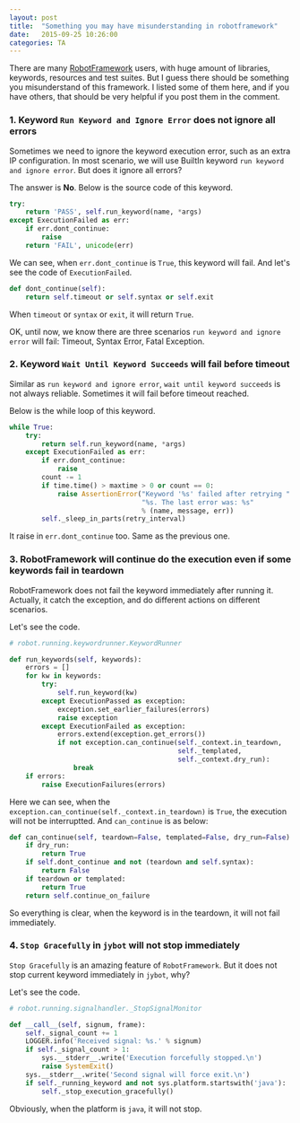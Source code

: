 ```yaml
---
layout: post
title:  "Something you may have misunderstanding in robotframework"
date:   2015-09-25 10:26:00
categories: TA
---
```


There are many [RobotFramework](http://robotframework.org) users, with huge amount of libraries, keywords, resources and test suites. But I guess there should be something you misunderstand of this framework. I listed some of them here, and if you have others, that should be very helpful if you post them in the comment.

### 1. Keyword `Run Keyword and Ignore Error` does not ignore all errors

Sometimes we need to ignore the keyword execution error, such as an extra IP configuration. In most scenario, we will use BuiltIn keyword `run keyword and ignore error`. But does it ignore all errors?

The answer is **No**. Below is the source code of this keyword.

```python
try:
    return 'PASS', self.run_keyword(name, *args)
except ExecutionFailed as err:
    if err.dont_continue:
        raise
    return 'FAIL', unicode(err)
```

We can see, when `err.dont_continue` is `True`, this keyword will fail. And let's see the code of `ExecutionFailed`.

```python
def dont_continue(self):
    return self.timeout or self.syntax or self.exit
```

When `timeout` or `syntax` or `exit`, it will return `True`.

OK, until now, we know there are three scenarios `run keyword and ignore error` will fail: Timeout, Syntax Error, Fatal Exception.

### 2. Keyword `Wait Until Keyword Succeeds` will fail before timeout

Similar as `run keyword and ignore error`, `wait until keyword succeeds` is not always reliable. Sometimes it will fail before timeout reached.

Below is the while loop of this keyword.

```python
while True:
    try:
        return self.run_keyword(name, *args)
    except ExecutionFailed as err:
        if err.dont_continue:
            raise
        count -= 1
        if time.time() > maxtime > 0 or count == 0:
            raise AssertionError("Keyword '%s' failed after retrying "
                                 "%s. The last error was: %s"
                                 % (name, message, err))
        self._sleep_in_parts(retry_interval)
```

It raise in `err.dont_continue` too. Same as the previous one.


### 3. RobotFramework will continue do the execution even if some keywords fail in teardown

RobotFramework does not fail the keyword immediately after running it. Actually, it catch the exception, and do different actions on different scenarios.

Let's see the code.

```python
# robot.running.keywordrunner.KeywordRunner

def run_keywords(self, keywords):
    errors = []
    for kw in keywords:
        try:
            self.run_keyword(kw)
        except ExecutionPassed as exception:
            exception.set_earlier_failures(errors)
            raise exception
        except ExecutionFailed as exception:
            errors.extend(exception.get_errors())
            if not exception.can_continue(self._context.in_teardown,
                                          self._templated,
                                          self._context.dry_run):
                break
    if errors:
        raise ExecutionFailures(errors)
```

Here we can see, when the `exception.can_continue(self._context.in_teardown)` is `True`, the execution will not be interruptted. And `can_continue` is as below:

```python
def can_continue(self, teardown=False, templated=False, dry_run=False):
    if dry_run:
        return True
    if self.dont_continue and not (teardown and self.syntax):
        return False
    if teardown or templated:
        return True
    return self.continue_on_failure
```

So everything is clear, when the keyword is in the teardown, it will not fail immediately.

### 4. `Stop Gracefully` in `jybot` will not stop immediately

`Stop Gracefully` is an amazing feature of `RobotFramework`. But it does not stop current keyword immediately in `jybot`, why?

Let's see the code.

```python
# robot.running.signalhandler._StopSignalMonitor

def __call__(self, signum, frame):
    self._signal_count += 1
    LOGGER.info('Received signal: %s.' % signum)
    if self._signal_count > 1:
        sys.__stderr__.write('Execution forcefully stopped.\n')
        raise SystemExit()
    sys.__stderr__.write('Second signal will force exit.\n')
    if self._running_keyword and not sys.platform.startswith('java'):
        self._stop_execution_gracefully()
```

Obviously, when the platform is `java`, it will not stop.

